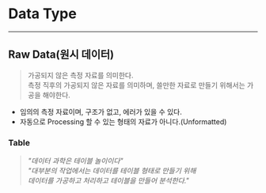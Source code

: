 # Data Type
---
## Raw Data(원시 데이터)
> 가공되지 않은 측정 자료를 의미한다.  
> 측정 직후의 가공되지 않은 자료를 의미하며, 쓸만한 자료로 만들기 위해서는 가공을 해야한다.  

- 임의의 측정 자료이며, 구조가 없고, 에러가 있을 수 있다.
- 자동으로 Processing 할 수 있는 형태의 자료가 아니다.(Unformatted)

### Table
> _"데이터 과학은 테이블 놀이이다"_  
> _"대부분의 작업에서는 데이터를 테이블 형태로 만들기 위해  
> 데이터를 가공하고 처리하고 테이블을 만들어 분석한다."_  
